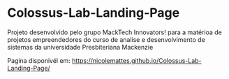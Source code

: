 # Colossus-Lab-Landing-Page
Projeto desenvolvido pelo grupo MackTech Innovators! para a matérioa de projetos empreendedores do curso de analise e desenvolvimento de sistemas da universidade Presbiteriana Mackenzie

Pagina disponivél em: https://nicolemattes.github.io/Colossus-Lab-Landing-Page/
